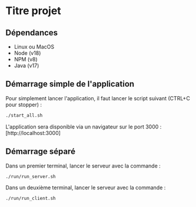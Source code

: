 # Titre projet

## Dépendances

- Linux ou MacOS
- Node (v18)
- NPM (v8)
- Java (v17)

## Démarrage simple de l'application

Pour simplement lancer l'application, il faut lancer le script suivant (CTRL+C pour stopper) :

```bash
./start_all.sh
```

L'application sera disponible via un navigateur sur le port 3000 : [http://localhost:3000]

## Démarrage séparé

Dans un premier terminal, lancer le serveur avec la commande :

```bash
./run/run_server.sh
```

Dans un deuxième terminal, lancer le serveur avec la commande :

```bash
./run/run_client.sh
```